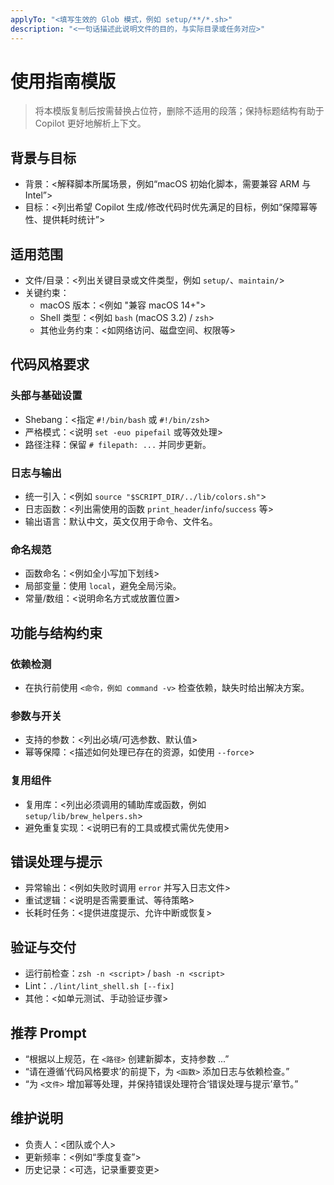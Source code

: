 ```yaml
---
applyTo: "<填写生效的 Glob 模式，例如 setup/**/*.sh>"
description: "<一句话描述此说明文件的目的，与实际目录或任务对应>"
---
```

# 使用指南模版

> 将本模版复制后按需替换占位符，删除不适用的段落；保持标题结构有助于 Copilot 更好地解析上下文。

## 背景与目标
- 背景：<解释脚本所属场景，例如“macOS 初始化脚本，需要兼容 ARM 与 Intel”>
- 目标：<列出希望 Copilot 生成/修改代码时优先满足的目标，例如“保障幂等性、提供耗时统计”>

## 适用范围
- 文件/目录：<列出关键目录或文件类型，例如 `setup/`、`maintain/`>
- 关键约束：
  - macOS 版本：<例如 "兼容 macOS 14+">  
  - Shell 类型：<例如 `bash` (macOS 3.2) / `zsh`>
  - 其他业务约束：<如网络访问、磁盘空间、权限等>

## 代码风格要求
### 头部与基础设置
- Shebang：<指定 `#!/bin/bash` 或 `#!/bin/zsh`>
- 严格模式：<说明 `set -euo pipefail` 或等效处理>
- 路径注释：保留 `# filepath: ...` 并同步更新。

### 日志与输出
- 统一引入：<例如 `source "$SCRIPT_DIR/../lib/colors.sh"`>
- 日志函数：<列出需使用的函数 `print_header`/`info`/`success` 等>
- 输出语言：默认中文，英文仅用于命令、文件名。

### 命名规范
- 函数命名：<例如全小写加下划线>
- 局部变量：使用 `local`，避免全局污染。
- 常量/数组：<说明命名方式或放置位置>

## 功能与结构约束
### 依赖检测
- 在执行前使用 `<命令，例如 command -v>` 检查依赖，缺失时给出解决方案。

### 参数与开关
- 支持的参数：<列出必填/可选参数、默认值>
- 幂等保障：<描述如何处理已存在的资源，如使用 `--force`>

### 复用组件
- 复用库：<列出必须调用的辅助库或函数，例如 `setup/lib/brew_helpers.sh`>
- 避免重复实现：<说明已有的工具或模式需优先使用>

## 错误处理与提示
- 异常输出：<例如失败时调用 `error` 并写入日志文件>
- 重试逻辑：<说明是否需要重试、等待策略>
- 长耗时任务：<提供进度提示、允许中断或恢复>

## 验证与交付
- 运行前检查：`zsh -n <script>` / `bash -n <script>`
- Lint：`./lint/lint_shell.sh [--fix]`
- 其他：<如单元测试、手动验证步骤>

## 推荐 Prompt
- “根据以上规范，在 `<路径>` 创建新脚本，支持参数 ...”
- “请在遵循‘代码风格要求’的前提下，为 `<函数>` 添加日志与依赖检查。”
- “为 `<文件>` 增加幂等处理，并保持错误处理符合‘错误处理与提示’章节。”

## 维护说明
- 负责人：<团队或个人>  
- 更新频率：<例如“季度复查”>
- 历史记录：<可选，记录重要变更>

